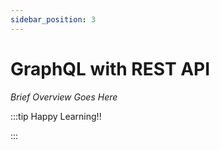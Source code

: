 ```yaml
---
sidebar_position: 3
---
```


# GraphQL with REST API

_Brief Overview Goes Here_

:::tip Happy Learning!!

<QuestButton text="Go To Quest" link="https://app.stackup.dev/quest_page/graphql-with-rest-api" />

:::
